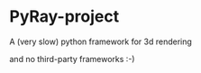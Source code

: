 # PyRay-project
A (very slow) python framework for 3d rendering

and no third-party frameworks :-) 
